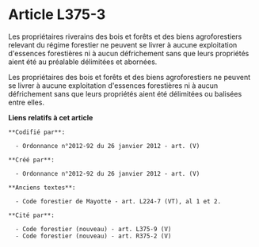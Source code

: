 # Article L375-3

Les propriétaires riverains des bois et forêts et des biens agroforestiers relevant du régime forestier ne peuvent se livrer
à aucune exploitation d'essences forestières ni à aucun défrichement sans que leurs propriétés aient été au préalable
délimitées et abornées.

Les propriétaires des bois et forêts et des biens agroforestiers ne peuvent se livrer à aucune exploitation d'essences
forestières ni à aucun défrichement sans que leurs propriétés aient été délimitées ou balisées entre elles.

**Liens relatifs à cet article**

	**Codifié par**:

	  - Ordonnance n°2012-92 du 26 janvier 2012 - art. (V)

	**Créé par**:

	  - Ordonnance n°2012-92 du 26 janvier 2012 - art. (V)

	**Anciens textes**:

	  - Code forestier de Mayotte - art. L224-7 (VT), al 1 et 2.

	**Cité par**:

	  - Code forestier (nouveau) - art. L375-9 (V)
	  - Code forestier (nouveau) - art. R375-2 (V)
